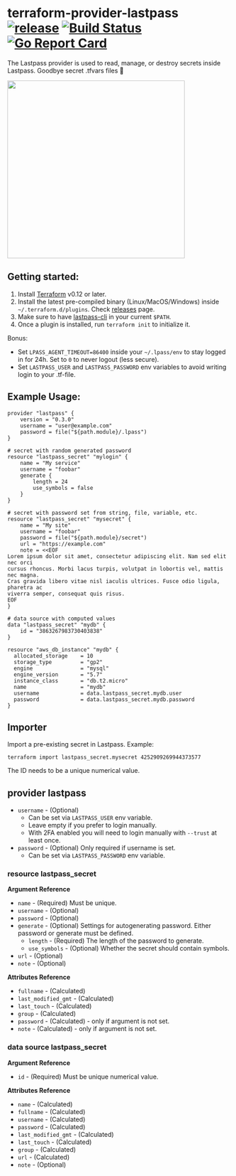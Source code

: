 # terraform-provider-lastpass [![release](https://img.shields.io/github/release/nrkno/terraform-provider-lastpass.svg?style=flat-square)](https://github.com/nrkno/terraform-provider-lastpass/releases/latest) [![Build Status](https://travis-ci.com/nrkno/terraform-provider-lastpass.svg?branch=master)](https://travis-ci.com/nrkno/terraform-provider-lastpass) [![Go Report Card](https://goreportcard.com/badge/github.com/nrkno/terraform-provider-lastpass)](https://goreportcard.com/report/github.com/nrkno/terraform-provider-lastpass)

The Lastpass provider is used to read, manage, or destroy secrets inside Lastpass. Goodbye secret .tfvars files 👋

<img src="https://cdn.rawgit.com/hashicorp/terraform-website/master/content/source/assets/images/logo-hashicorp.svg" width="400px">

## Getting started:

1. Install [Terraform](https://www.terraform.io/downloads.html) v0.12 or later.
1. Install the latest pre-compiled binary (Linux/MacOS/Windows) inside `~/.terraform.d/plugins`. Check [releases](https://github.com/nrkno/terraform-provider-lastpass/releases) page.
2. Make sure to have [lastpass-cli](https://github.com/lastpass/lastpass-cli) in your current `$PATH`. 
3. Once a plugin is installed, run `terraform init` to initialize it.

Bonus: 

- Set `LPASS_AGENT_TIMEOUT=86400` inside your `~/.lpass/env` to stay logged in for 24h. Set to `0` to never logout (less secure).
- Set `LASTPASS_USER` and `LASTPASS_PASSWORD` env variables to avoid writing login to your .tf-file.


## Example Usage:

```hcl
provider "lastpass" {
    version = "0.3.0"
    username = "user@example.com"
    password = file("${path.module}/.lpass")
} 

# secret with random generated password
resource "lastpass_secret" "mylogin" {
    name = "My service"
    username = "foobar"
    generate {
        length = 24
        use_symbols = false
    }
}

# secret with password set from string, file, variable, etc.
resource "lastpass_secret" "mysecret" {
    name = "My site"
    username = "foobar"
    password = file("${path.module}/secret")
    url = "https://example.com"
    note = <<EOF
Lorem ipsum dolor sit amet, consectetur adipiscing elit. Nam sed elit nec orci
cursus rhoncus. Morbi lacus turpis, volutpat in lobortis vel, mattis nec magna.
Cras gravida libero vitae nisl iaculis ultrices. Fusce odio ligula, pharetra ac
viverra semper, consequat quis risus.
EOF
}

# data source with computed values
data "lastpass_secret" "mydb" {
    id = "3863267983730403838"
}

resource "aws_db_instance" "mydb" {
  allocated_storage    = 10
  storage_type         = "gp2"
  engine               = "mysql"
  engine_version       = "5.7"
  instance_class       = "db.t2.micro"
  name                 = "mydb"
  username             = data.lastpass_secret.mydb.user
  password             = data.lastpass_secret.mydb.password
}

```

## Importer

Import a pre-existing secret in Lastpass. Example:

```
terraform import lastpass_secret.mysecret 4252909269944373577
```

The ID needs to be a unique numerical value.

## provider lastpass

* `username` - (Optional) 
  * Can be set via `LASTPASS_USER` env variable.
  * Leave empty if you prefer to login manually.
  * With 2FA enabled you will need to login manually with `--trust` at least once.
* `password` - (Optional) Only required if username is set.
  * Can be set via `LASTPASS_PASSWORD` env variable.


### resource lastpass_secret

**Argument Reference**

* `name` - (Required) Must be unique.
* `username` - (Optional) 
* `password` - (Optional) 
* `generate` - (Optional) Settings for autogenerating password. Either password or generate must be defined.
  * `length` - (Required) The length of the password to generate.
  * `use_symbols` - (Optional) Whether the secret should contain symbols.
* `url` - (Optional) 
* `note` - (Optional)

**Attributes Reference**

* `fullname` - (Calculated) 
* `last_modified_gmt` - (Calculated) 
* `last_touch` - (Calculated) 
* `group` - (Calculated) 
* `password` - (Calculated) - only if argument is not set.
* `note` - (Calculated) - only if argument is not set.

### data source lastpass_secret

**Argument Reference**

* `id` - (Required) Must be unique numerical value.

**Attributes Reference**

* `name` - (Calculated) 
* `fullname` - (Calculated) 
* `username` - (Calculated) 
* `password` - (Calculated) 
* `last_modified_gmt` - (Calculated) 
* `last_touch` - (Calculated) 
* `group` - (Calculated) 
* `url` - (Calculated) 
* `note` - (Optional)